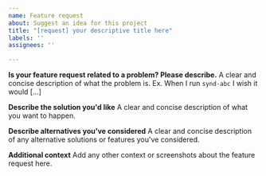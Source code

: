 ```yaml
---
name: Feature request
about: Suggest an idea for this project
title: "[request] your descriptive title here"
labels: ''
assignees: ''

---
```


**Is your feature request related to a problem? Please describe.**
A clear and concise description of what the problem is. Ex. When I run `synd-abc` I wish it would [...]

**Describe the solution you'd like**
A clear and concise description of what you want to happen.

**Describe alternatives you've considered**
A clear and concise description of any alternative solutions or features you've considered.

**Additional context**
Add any other context or screenshots about the feature request here.
